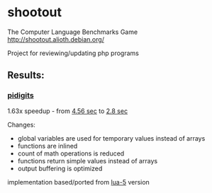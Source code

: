 # shootout

The Computer Language  Benchmarks Game   
http://shootout.alioth.debian.org/

Project for reviewing/updating php programs

## Results:

### [pidigits](http://benchmarksgame.alioth.debian.org/u32/performance.php?test=pidigits) 

1.63x speedup - from [4.56 sec](http://benchmarksgame.alioth.debian.org/u32/program.php?test=pidigits&lang=php&id=2) to 
[2.8 sec](http://benchmarksgame.alioth.debian.org/u32/program.php?test=pidigits&lang=php&id=4)

Changes:
* global variables are used for temporary values instead of arrays
* functions are inlined
* count of math operations is reduced
* functions return simple values instead of arrays
* output buffering is optimized

implementation based/ported from [lua-5](http://shootout.alioth.debian.org/u64/program.php?test=pidigits&lang=lua&id=5) version


